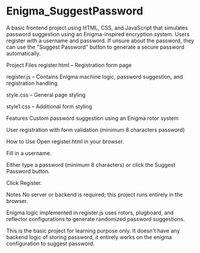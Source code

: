 # Enigma_SuggestPassword
A basic frontend project using HTML, CSS, and JavaScript that simulates password suggestion using an Enigma-inspired encryption system. Users register with a username and password. If unsure about the password, they can use the "Suggest Password" button to generate a secure password automatically.

Project Files
register.html – Registration form page

register.js – Contains Enigma machine logic, password suggestion, and registration handling

style.css – General page styling

style1.css – Additional form styling

Features
Custom password suggestion using an Enigma rotor system

User registration with form validation (minimum 8 characters password)

How to Use
Open register.html in your browser.

Fill in a username.

Either type a password (minimum 8 characters) or click the Suggest Password button.

Click Register.

Notes
No server or backend is required; this project runs entirely in the browser.

Enigma logic implemented in register.js uses rotors, plugboard, and reflector configurations to generate randomized password suggestions.

This is the basic project for learning purpose only. It doesn't have any backend logic of storing password, it entirely works on the enigma configuration to suggest password.

